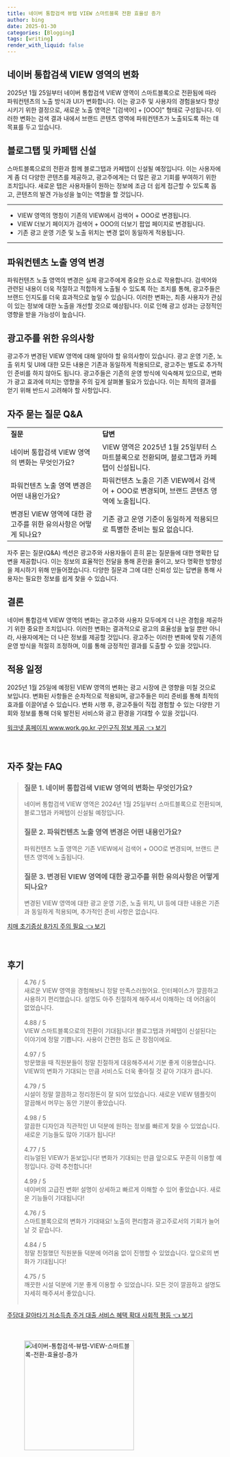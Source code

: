 ```yaml
---
title: 네이버 통합검색 뷰탭 VIEW 스마트블록 전환 효율성 증가
author: bing
date: 2025-01-30
categories: [Blogging]
tags: [writing]
render_with_liquid: false
---
```



<h2 id='VIEW영역변화'>네이버 통합검색 VIEW 영역의 변화</h2>

<p>2025년 1월 25일부터 네이버 통합검색 VIEW 영역이 스마트블록으로 전환됨에 따라 파워컨텐츠의 노출 방식과 UI가 변화합니다. 이는 광고주 및 사용자의 경험을보다 향상시키기 위한 결정으로, 새로운 노출 영역은 "[검색어] + [OOO]" 형태로 구성됩니다. 이러한 변화는 검색 결과 내에서 브랜드 콘텐츠 영역에 파워컨텐츠가 노출되도록 하는 데 목표를 두고 있습니다.</p>

<h2 id='신설블로그탭'>블로그탭 및 카페탭 신설</h2>

<p>스마트블록으로의 전환과 함께 블로그탭과 카페탭이 신설될 예정입니다. 이는 사용자에게 좀 더 다양한 콘텐츠를 제공하고, 광고주에게는 더 많은 광고 기회를 부여하기 위한 조치입니다. 새로운 탭은 사용자들이 원하는 정보에 조금 더 쉽게 접근할 수 있도록 돕고, 콘텐츠의 발견 가능성을 높이는 역할을 할 것입니다.</p>

<hr />

<ul>
    <li>VIEW 영역의 명칭이 기존의 VIEW에서 검색어 + OOO로 변경됩니다.</li>
    <li>VIEW 더보기 페이지가 검색어 + OOO의 더보기 팝업 페이지로 변경됩니다.</li>
    <li>기존 광고 운영 기준 및 노출 위치는 변경 없이 동일하게 적용됩니다.</li>
</ul>

<hr />

<h2 id='파워컨텐츠변경'>파워컨텐츠 노출 영역 변경</h2>

<p>파워컨텐츠 노출 영역의 변경은 실제 광고주에게 중요한 요소로 작용합니다. 검색어와 관련된 내용이 더욱 적절하고 적합하게 노출될 수 있도록 하는 조치를 통해, 광고주들은 브랜드 인지도를 더욱 효과적으로 높일 수 있습니다. 이러한 변화는, 최종 사용자가 관심이 있는 정보에 대한 노출을 개선할 것으로 예상됩니다. 이로 인해 광고 성과는 긍정적인 영향을 받을 가능성이 높습니다.</p>

<h2 id='유의사항'>광고주를 위한 유의사항</h2>

<p>광고주가 변경된 VIEW 영역에 대해 알아야 할 유의사항이 있습니다. 광고 운영 기준, 노출 위치 및 UI에 대한 모든 내용은 기존과 동일하게 적용되므로, 광고주는 별도로 추가적인 준비를 하지 않아도 됩니다. 광고주들은 기존의 운영 방식에 익숙해져 있으므로, 변화가 광고 효과에 미치는 영향을 주의 깊게 살펴볼 필요가 있습니다. 이는 최적의 결과를 얻기 위해 반드시 고려해야 할 사항입니다.</p>

<h2 id='QnA'>자주 묻는 질문 Q&A</h2>

<table>
    <tr>
        <td><b>질문</b></td>
        <td><b>답변</b></td>
    </tr>
    <tr>
        <td>네이버 통합검색 VIEW 영역의 변화는 무엇인가요?</td>
        <td>VIEW 영역은 2025년 1월 25일부터 스마트블록으로 전환되며, 블로그탭과 카페탭이 신설됩니다.</td>
    </tr>
    <tr>
        <td>파워컨텐츠 노출 영역 변경은 어떤 내용인가요?</td>
        <td>파워컨텐츠 노출은 기존 VIEW에서 검색어 + OOO로 변경되며, 브랜드 콘텐츠 영역에 노출됩니다.</td>
    </tr>
    <tr>
        <td>변경된 VIEW 영역에 대한 광고주를 위한 유의사항은 어떻게 되나요?</td>
        <td>기존 광고 운영 기준이 동일하게 적용되므로 특별한 준비는 필요 없습니다.</td>
    </tr>
</table>

<p>자주 묻는 질문(Q&A) 섹션은 광고주와 사용자들이 흔히 묻는 질문들에 대한 명확한 답변을 제공합니다. 이는 정보의 효율적인 전달을 통해 혼란을 줄이고, 보다 명확한 방향성을 제시하기 위해 만들어졌습니다. 다양한 질문과 그에 대한 신뢰성 있는 답변을 통해 사용자는 필요한 정보를 쉽게 찾을 수 있습니다.</p>

<h2 id='결론'>결론</h2>

<p>네이버 통합검색 VIEW 영역의 변화는 광고주와 사용자 모두에게 더 나은 경험을 제공하기 위한 중요한 조치입니다. 이러한 변화는 결과적으로 광고의 효율성을 높일 뿐만 아니라, 사용자에게는 더 나은 정보를 제공할 것입니다. 광고주는 이러한 변화에 맞춰 기존의 운영 방식을 적절히 조정하며, 이를 통해 긍정적인 결과를 도출할 수 있을 것입니다.</p>

<h2 id='적용일정'>적용 일정</h2>

<p>2025년 1월 25일에 예정된 VIEW 영역의 변화는 광고 시장에 큰 영향을 미칠 것으로 보입니다. 변화된 사항들은 순차적으로 적용되며, 광고주들은 미리 준비를 통해 최적의 효과를 이끌어낼 수 있습니다. 변화 시행 후, 광고주들이 직접 경험할 수 있는 다양한 기회와 정보를 통해 더욱 발전된 서비스와 광고 환경을 기대할 수 있을 것입니다.</p>


<p><a class="click-button" title="워크넷 홈페이지 www.work.go.kr 구인구직 정보 제공" href="https://adkhouse.github.io/posts/%EC%9B%8C%ED%81%AC%EB%84%B7-%ED%99%88%ED%8E%98%EC%9D%B4%EC%A7%80-www.work.go.kr-%EA%B5%AC%EC%9D%B8%EA%B5%AC%EC%A7%81-%EC%A0%95%EB%B3%B4-%EC%A0%9C%EA%B3%B5/" rel="dofollow">워크넷 홈페이지 www.work.go.kr 구인구직 정보 제공 👈 보기</a></p><br>
<h2 id='자주_찾는_FAQ'>자주 찾는 FAQ</h2>
<div itemscope="" itemtype="https://schema.org/FAQPage"> 
<blockquote> 
<div itemscope="" itemprop="mainEntity" itemtype="https://schema.org/Question"> 
<h3 itemprop="name">질문 1. 네이버 통합검색 VIEW 영역의 변화는 무엇인가요?</h3> 
<div itemscope="" itemprop="acceptedAnswer" itemtype="https://schema.org/Answer"> 
<span itemprop="text"> 
<p>네이버 통합검색 VIEW 영역은 2024년 1월 25일부터 스마트블록으로 전환되며, 블로그탭과 카페탭이 신설될 예정입니다.</p> 
</span> 
</div> 
</div> 
<div itemscope="" itemprop="mainEntity" itemtype="https://schema.org/Question"> 
<h3 itemprop="name">질문 2. 파워컨텐츠 노출 영역 변경은 어떤 내용인가요?</h3> 
<div itemscope="" itemprop="acceptedAnswer" itemtype="https://schema.org/Answer"> 
<span itemprop="text"> 
<p>파워컨텐츠 노출 영역은 기존 VIEW에서 검색어 + OOO로 변경되며, 브랜드 콘텐츠 영역에 노출됩니다.</p> 
</span> 
</div> 
</div> 
<div itemscope="" itemprop="mainEntity" itemtype="https://schema.org/Question"> 
<h3 itemprop="name">질문 3. 변경된 VIEW 영역에 대한 광고주를 위한 유의사항은 어떻게 되나요?</h3> 
<div itemscope="" itemprop="acceptedAnswer" itemtype="https://schema.org/Answer"> 
<span itemprop="text"> 
<p>변경된 VIEW 영역에 대한 광고 운영 기준, 노출 위치, UI 등에 대한 내용은 기존과 동일하게 적용되며, 추가적인 준비 사항은 없습니다.</p> 
</span> 
</div> 
</div> 
</blockquote> 
</div>
<p><a class="click-button" title="치매 초기증상 8가지 주의 필요" href="https://adkhouse.github.io/posts/%EC%B9%98%EB%A7%A4-%EC%B4%88%EA%B8%B0%EC%A6%9D%EC%83%81-8%EA%B0%80%EC%A7%80-%EC%A3%BC%EC%9D%98-%ED%95%84%EC%9A%94/" rel="dofollow">치매 초기증상 8가지 주의 필요 👈 보기</a></p><br>
<h2 id='후기'>후기</h2>
<div itemscope itemtype="https://schema.org/Product">
  <blockquote>
  <div itemprop="review" itemscope itemtype="https://schema.org/Review">
      <div itemprop="reviewRating" itemscope itemtype="https://schema.org/Rating"> <span itemprop="ratingValue">4.76</span> / <span itemprop="bestRating">5</span> </div>
      <span itemprop="reviewBody">새로운 VIEW 영역을 경험해보니 정말 만족스러웠어요. 인터페이스가 깔끔하고 사용하기 편리했습니다. 설명도 아주 친절하게 해주셔서 이해하는 데 어려움이 없었습니다.</span>
  </div>
  <br>
  <div itemprop="review" itemscope itemtype="https://schema.org/Review">
      <div itemprop="reviewRating" itemscope itemtype="https://schema.org/Rating"> <span itemprop="ratingValue">4.88</span> / <span itemprop="bestRating">5</span> </div>
      <span itemprop="reviewBody">VIEW 스마트블록으로의 전환이 기대됩니다! 블로그탭과 카페탭이 신설된다는 이야기에 정말 기쁩니다. 사용이 간편한 점도 큰 장점이에요.</span>
  </div>
  <br>
  <div itemprop="review" itemscope itemtype="https://schema.org/Review">
      <div itemprop="reviewRating" itemscope itemtype="https://schema.org/Rating"> <span itemprop="ratingValue">4.97</span> / <span itemprop="bestRating">5</span> </div>
      <span itemprop="reviewBody">방문했을 때 직원분들이 정말 친절하게 대응해주셔서 기분 좋게 이용했습니다. VIEW의 변화가 기대되는 만큼 서비스도 더욱 좋아질 것 같아 기대가 큽니다.</span>
  </div>
  <br>
  <div itemprop="review" itemscope itemtype="https://schema.org/Review">
      <div itemprop="reviewRating" itemscope itemtype="https://schema.org/Rating"> <span itemprop="ratingValue">4.79</span> / <span itemprop="bestRating">5</span> </div>
      <span itemprop="reviewBody">시설이 정말 깔끔하고 정리정돈이 잘 되어 있었습니다. 새로운 VIEW 템플릿이 깔끔해서 머무는 동안 기분이 좋았습니다. </span>
  </div>
  <br>
  <div itemprop="review" itemscope itemtype="https://schema.org/Review">
      <div itemprop="reviewRating" itemscope itemtype="https://schema.org/Rating"> <span itemprop="ratingValue">4.98</span> / <span itemprop="bestRating">5</span> </div>
      <span itemprop="reviewBody">깔끔한 디자인과 직관적인 UI 덕분에 원하는 정보를 빠르게 찾을 수 있었습니다. 새로운 기능들도 많아 기대가 됩니다!</span>
  </div>
  <br>
  <div itemprop="review" itemscope itemtype="https://schema.org/Review">
      <div itemprop="reviewRating" itemscope itemtype="https://schema.org/Rating"> <span itemprop="ratingValue">4.77</span> / <span itemprop="bestRating">5</span> </div>
      <span itemprop="reviewBody">리뉴얼된 VIEW가 돋보입니다! 변화가 기대되는 만큼 앞으로도 꾸준히 이용할 예정입니다. 강력 추천합니다!</span>
  </div>
  <br>
  <div itemprop="review" itemscope itemtype="https://schema.org/Review">
      <div itemprop="reviewRating" itemscope itemtype="https://schema.org/Rating"> <span itemprop="ratingValue">4.99</span> / <span itemprop="bestRating">5</span> </div>
      <span itemprop="reviewBody">네이버의 고급진 변화! 설명이 상세하고 빠르게 이해할 수 있어 좋았습니다. 새로운 기능들이 기대됩니다!</span>
  </div>
  <br>
  <div itemprop="review" itemscope itemtype="https://schema.org/Review">
      <div itemprop="reviewRating" itemscope itemtype="https://schema.org/Rating"> <span itemprop="ratingValue">4.76</span> / <span itemprop="bestRating">5</span> </div>
      <span itemprop="reviewBody">스마트블록으로의 변화가 기대돼요! 노출의 편리함과 광고주로서의 기회가 늘어날 것 같습니다.</span>
  </div>
  <br>
  <div itemprop="review" itemscope itemtype="https://schema.org/Review">
      <div itemprop="reviewRating" itemscope itemtype="https://schema.org/Rating"> <span itemprop="ratingValue">4.84</span> / <span itemprop="bestRating">5</span> </div>
      <span itemprop="reviewBody">정말 친절했던 직원분들 덕분에 어려움 없이 진행할 수 있었습니다. 앞으로의 변화가 기대됩니다!</span>
  </div>
  <br>
  <div itemprop="review" itemscope itemtype="https://schema.org/Review">
      <div itemprop="reviewRating" itemscope itemtype="https://schema.org/Rating"> <span itemprop="ratingValue">4.75</span> / <span itemprop="bestRating">5</span> </div>
      <span itemprop="reviewBody">깨끗한 시설 덕분에 기분 좋게 이용할 수 있었습니다. 모든 것이 깔끔하고 설명도 자세히 해주셔서 좋았습니다.</span>
  </div>
  <br>
  </blockquote>
</div>
<p><a class="click-button" title="주담대 갈아타기 저소득층 주거 대출 서비스 혜택 확대 사회적 평등" href="https://adkhouse.github.io/posts/%EC%A3%BC%EB%8B%B4%EB%8C%80-%EA%B0%88%EC%95%84%ED%83%80%EA%B8%B0-%EC%A0%80%EC%86%8C%EB%93%9D%EC%B8%B5-%EC%A3%BC%EA%B1%B0-%EB%8C%80%EC%B6%9C-%EC%84%9C%EB%B9%84%EC%8A%A4-%ED%98%9C%ED%83%9D-%ED%99%95%EB%8C%80-%EC%82%AC%ED%9A%8C%EC%A0%81-%ED%8F%89%EB%93%B1/" rel="dofollow">주담대 갈아타기 저소득층 주거 대출 서비스 혜택 확대 사회적 평등 👈 보기</a></p><br>
<figure class="image"><img src="https://adkhouse.github.io/assets/img/thumbnail/네이버-통합검색-뷰탭-VIEW-스마트블록-전환-효율성-증가.webp" alt="네이버-통합검색-뷰탭-VIEW-스마트블록-전환-효율성-증가" width="256" height="256"></figure>